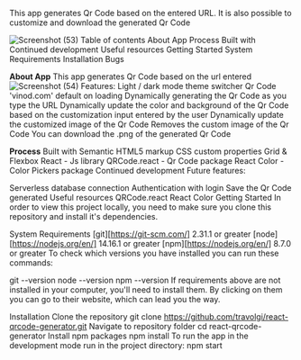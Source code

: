 This app generates Qr Code based on the entered URL. It is also possible to customize and download the generated Qr Code

![Screenshot (53)](https://github.com/user-attachments/assets/171e9d47-5cd1-4c48-af18-44fa3994487a)
Table of contents
About App
Process
Built with
Continued development
Useful resources
Getting Started
System Requirements
Installation
Bugs

**About App**
This app generates Qr Code based on the url entered
![Screenshot (54)](https://github.com/user-attachments/assets/6043f14e-7b29-415d-a5cd-59a4adf1d6f6)
Features:
Light / dark mode theme switcher
Qr Code 'vinod.com' default on loading
Dynamically generating the Qr Code as you type the URL
Dynamically update the color and background of the Qr Code based on the customization input entered by the user
Dynamically update the customized image of the Qr Code
Removes the custom image of the Qr Code
You can download the .png of the generated Qr Code

**Process**
Built with
Semantic HTML5 markup
CSS custom properties
Grid & Flexbox
React - Js library
QRCode.react - Qr Code package
React Color - Color Pickers package
Continued development
Future features:

Serverless database connection
Authentication with login
Save the Qr Code generated
Useful resources
QRCode.react
React Color
Getting Started
In order to view this project locally, you need to make sure you clone this repository and install it's dependencies.

System Requirements
[git][https://git-scm.com/] 2.31.1 or greater
[node][https://nodejs.org/en/] 14.16.1 or greater
[npm][https://nodejs.org/en/] 8.7.0 or greater
To check which versions you have installed you can run these commands:

git --version
node --version
npm --version
If requirements above are not installed in your computer, you'll need to install them. By clicking on them you can go to their website, which can lead you the way.

Installation
Clone the repository
git clone https://github.com/travolgi/react-qrcode-generator.git
Navigate to repository folder
cd react-qrcode-generator
Install npm packages
npm install
To run the app in the development mode run in the project directory:
npm start


